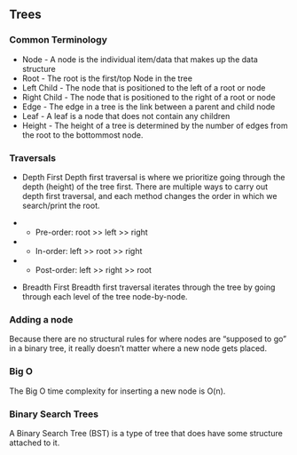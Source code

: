 ## Trees

### Common Terminology
* Node - A node is the individual item/data that makes up the data structure
* Root - The root is the first/top Node in the tree
* Left Child - The node that is positioned to the left of a root or node
* Right Child - The node that is positioned to the right of a root or node
* Edge - The edge in a tree is the link between a parent and child node
* Leaf - A leaf is a node that does not contain any children
* Height - The height of a tree is determined by the number of edges from the root to the bottommost node.

### Traversals

* Depth First
Depth first traversal is where we prioritize going through the depth (height) of the tree first. There are multiple ways to carry out depth first traversal, and each method changes the order in which we search/print the root.

* * Pre-order: root >> left >> right
* * In-order: left >> root >> right
* * Post-order: left >> right >> root

* Breadth First
Breadth first traversal iterates through the tree by going through each level of the tree node-by-node.

### Adding a node
Because there are no structural rules for where nodes are “supposed to go” in a binary tree, it really doesn’t matter where a new node gets placed.

### Big O
The Big O time complexity for inserting a new node is O(n).

### Binary Search Trees
A Binary Search Tree (BST) is a type of tree that does have some structure attached to it.